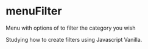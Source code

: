# menuFilter

Menu with options of to filter the category you wish

Studying how to create filters using Javascript Vanilla.
